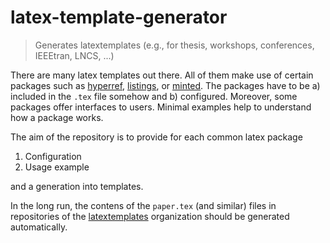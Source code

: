 # latex-template-generator

> Generates latextemplates (e.g., for thesis, workshops, conferences, IEEEtran, LNCS, ...)

There are many latex templates out there.
All of them make use of certain packages such as [hyperref], [listings], or [minted].
The packages have to be a) included in the `.tex` file somehow and b) configured.
Moreover, some packages offer interfaces to users.
Minimal examples help to understand how a package works.

The aim of the repository is to provide for each common latex package

1. Configuration
2. Usage example

and a generation into templates.

In the long run, the contens of the `paper.tex` (and similar) files in repositories of the [latextemplates](https://latextemplates.github.io/) organization should be generated automatically.

  
  [hyperref]: https://ctan.org/pkg/hyperref
  [listings]: https://ctan.org/pkg/listings
  [minted]: https://ctan.org/pkg/minted
